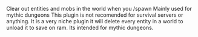 Clear out entities and mobs in the world when you /spawn Mainly used for mythic dungeons
This plugin is not recomended for survival servers or anything. It is a very niche plugin it will delete every entity in a world to unload it to save on ram.
Its intended for mythic dungeons. 
